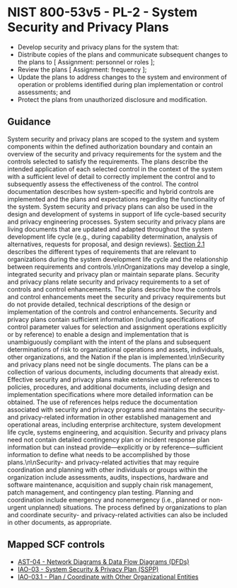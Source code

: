 # NIST 800-53v5 - PL-2 - System Security and Privacy Plans
- Develop security and privacy plans for the system that:
- Distribute copies of the plans and communicate subsequent changes to the plans to \[ Assignment: personnel or roles \];
- Review the plans \[ Assignment: frequency \];
- Update the plans to address changes to the system and environment of operation or problems identified during plan implementation or control assessments; and
- Protect the plans from unauthorized disclosure and modification.
## Guidance
System security and privacy plans are scoped to the system and system components within the defined authorization boundary and contain an overview of the security and privacy requirements for the system and the controls selected to satisfy the requirements. The plans describe the intended application of each selected control in the context of the system with a sufficient level of detail to correctly implement the control and to subsequently assess the effectiveness of the control. The control documentation describes how system-specific and hybrid controls are implemented and the plans and expectations regarding the functionality of the system. System security and privacy plans can also be used in the design and development of systems in support of life cycle-based security and privacy engineering processes. System security and privacy plans are living documents that are updated and adapted throughout the system development life cycle (e.g., during capability determination, analysis of alternatives, requests for proposal, and design reviews). [Section 2.1](#c3397cc9-83c6-4459-adb2-836739dc1b94) describes the different types of requirements that are relevant to organizations during the system development life cycle and the relationship between requirements and controls.\n\nOrganizations may develop a single, integrated security and privacy plan or maintain separate plans. Security and privacy plans relate security and privacy requirements to a set of controls and control enhancements. The plans describe how the controls and control enhancements meet the security and privacy requirements but do not provide detailed, technical descriptions of the design or implementation of the controls and control enhancements. Security and privacy plans contain sufficient information (including specifications of control parameter values for selection and assignment operations explicitly or by reference) to enable a design and implementation that is unambiguously compliant with the intent of the plans and subsequent determinations of risk to organizational operations and assets, individuals, other organizations, and the Nation if the plan is implemented.\n\nSecurity and privacy plans need not be single documents. The plans can be a collection of various documents, including documents that already exist. Effective security and privacy plans make extensive use of references to policies, procedures, and additional documents, including design and implementation specifications where more detailed information can be obtained. The use of references helps reduce the documentation associated with security and privacy programs and maintains the security- and privacy-related information in other established management and operational areas, including enterprise architecture, system development life cycle, systems engineering, and acquisition. Security and privacy plans need not contain detailed contingency plan or incident response plan information but can instead provide—explicitly or by reference—sufficient information to define what needs to be accomplished by those plans.\n\nSecurity- and privacy-related activities that may require coordination and planning with other individuals or groups within the organization include assessments, audits, inspections, hardware and software maintenance, acquisition and supply chain risk management, patch management, and contingency plan testing. Planning and coordination include emergency and nonemergency (i.e., planned or non-urgent unplanned) situations. The process defined by organizations to plan and coordinate security- and privacy-related activities can also be included in other documents, as appropriate.
## Mapped SCF controls
- [AST-04 - Network Diagrams & Data Flow Diagrams (DFDs)](../scf/ast-04-networkdiagrams&dataflowdiagramsdfds.md)
- [IAO-03 - System Security & Privacy Plan (SSPP)](../scf/iao-03-systemsecurity&privacyplansspp.md)
- [IAO-03.1 - Plan / Coordinate with Other Organizational Entities](../scf/iao-031-plancoordinatewithotherorganizationalentities.md)